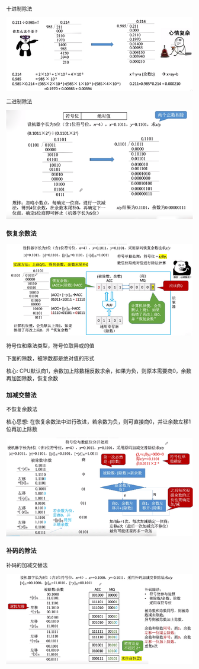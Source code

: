 

十进制除法

<img src="../../images/QQ截图20201205154422.png">

二进制除法

<img src="../../images/QQ截图20201205155616.png">

### 恢复余数法

<img src="../../images/QQ截图20201205160617.png">

符号位和乘法类型，符号位取异或的值

下面的除数，被除数都是绝对值的形式

核心: CPU默认商1，余数加上除数相反数求余，如果为负，则原本需要商0，余数再加回除数，恢复余数

### 加减交替法

不恢复余数法

核心思想: 在恢复余数法中进行改进，若余数为负，则可直接商0，并让余数左移1位再加上除数

<img src="../../images/QQ截图20201205171208.png">

### 补码的除法

补码的加减交替法

<img src="../../images/QQ截图20201205171719.png">